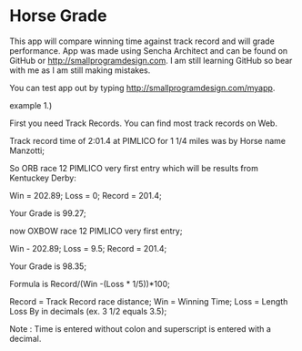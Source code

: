 Horse Grade
=====
This app will compare winning time against track record and will grade performance. App was made using Sencha Architect and can be found on GitHub or http://smallprogramdesign.com. I am still learning GitHub so bear with me as I am still making mistakes.


You can test app out by typing http://smallprogramdesign.com/myapp. 

example 1.) 

First you need Track Records. You can find most track records on Web.

Track record time of 2:01.4 at PIMLICO for 1 1/4 miles was by Horse name Manzotti;



So ORB race 12 PIMLICO very first entry which will be results from Kentuckey Derby: 

Win = 202.89;
Loss = 0;
Record = 201.4;

Your Grade is 99.27;

now OXBOW race 12 PIMLICO very first entry;

Win - 202.89;
Loss = 9.5;
Record = 201.4;

Your Grade is 98.35;


Formula is Record/(Win -(Loss * 1/5))*100;

Record = Track Record race distance;
Win = Winning Time;
Loss = Length Loss By in decimals (ex. 3 1/2 equals 3.5);

Note : Time is entered without colon and superscript is entered with a decimal.

